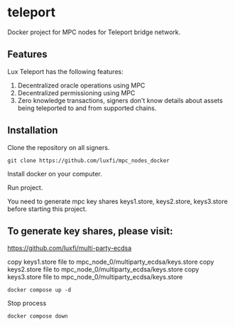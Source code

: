 # teleport
Docker project for MPC nodes for Teleport bridge network.

## Features
Lux Teleport has the following features:

1. Decentralized oracle operations using MPC
2. Decentralized permissioning using MPC
3. Zero knowledge transactions, signers don't know details about assets being teleported to and from supported chains.

## Installation
Clone the repository on all signers.

```
git clone https://github.com/luxfi/mpc_nodes_docker
```

Install docker on your computer.

Run project.

You need to generate mpc key shares keys1.store, keys2.store, keys3.store before starting this project.

## To generate key shares, please visit: 
https://github.com/luxfi/multi-party-ecdsa

copy keys1.store file to mpc_node_0/multiparty_ecdsa/keys.store
copy keys2.store file to mpc_node_0/multiparty_ecdsa/keys.store
copy keys3.store file to mpc_node_0/multiparty_ecdsa/keys.store

```
docker compose up -d
```

Stop process

```
docker compose down
```

